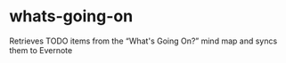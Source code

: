 # whats-going-on

Retrieves TODO items from the “What's Going On?” mind map and syncs them to Evernote
